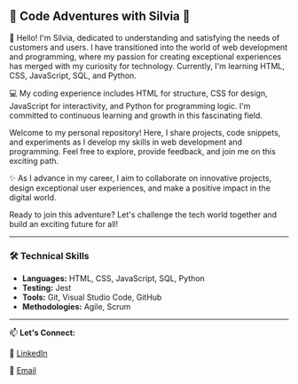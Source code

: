 ## 🌟 Code Adventures with Silvia 🌟

👋 Hello! I'm Silvia, dedicated to understanding and satisfying the needs of customers and users. I have transitioned into the world of web development and programming, where my passion for creating exceptional experiences has merged with my curiosity for technology. Currently, I'm learning HTML, CSS, JavaScript, SQL, and Python.

💻 My coding experience includes HTML for structure, CSS for design, JavaScript for interactivity, and Python for programming logic. I'm committed to continuous learning and growth in this fascinating field.

Welcome to my personal repository! Here, I share projects, code snippets, and experiments as I develop my skills in web development and programming. Feel free to explore, provide feedback, and join me on this exciting path.

✨ As I advance in my career, I aim to collaborate on innovative projects, design exceptional user experiences, and make a positive impact in the digital world.

Ready to join this adventure? Let's challenge the tech world together and build an exciting future for all!

---
### 🛠 Technical Skills

- **Languages:** HTML, CSS, JavaScript, SQL, Python
- **Testing:** Jest
- **Tools:** Git, Visual Studio Code, GitHub
- **Methodologies:** Agile, Scrum

---
 📫 **Let's Connect:**
 
🔗 [LinkedIn](https://www.linkedin.com/in/silvia-pineda-rios)

📧 [Email](mailto:silvypao.04@gmail.com)




<!--
**SilvyPao04/SilvyPao04** is a ✨ _special_ ✨ repository because its `README.md` (this file) appears on your GitHub profile.

Here are some ideas to get you started:

- 🔭 I’m currently working on ...
- 🌱 I’m currently learning ...
- 👯 I’m looking to collaborate on ...
- 🤔 I’m looking for help with ...
- 💬 Ask me about ...
- 📫 How to reach me: ...
- 😄 Pronouns: ...
- ⚡ Fun fact: ...
-->
